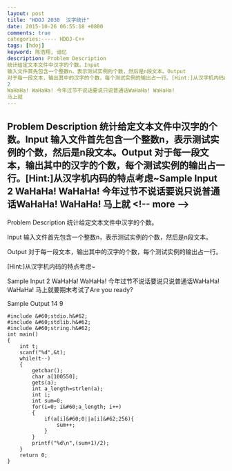 ```yaml
---
layout: post
title: "HDOJ 2030  汉字统计"
date: 2015-10-26 06:55:18 +0800
comments: true
categories:----- HDOJ-C++
tags: [hdoj]
keyword: 陈浩翔, 谙忆
description: Problem Description 
统计给定文本文件中汉字的个数。Input 
输入文件首先包含一个整数n，表示测试实例的个数，然后是n段文本。Output 
对于每一段文本，输出其中的汉字的个数，每个测试实例的输出占一行。[Hint:]从汉字机内码的特点考虑~Sample Input 
2 
WaHaHa! WaHaHa! 今年过节不说话要说只说普通话WaHaHa! WaHaHa! 
马上就 
---
```



Problem Description 
统计给定文本文件中汉字的个数。Input 
输入文件首先包含一个整数n，表示测试实例的个数，然后是n段文本。Output 
对于每一段文本，输出其中的汉字的个数，每个测试实例的输出占一行。[Hint:]从汉字机内码的特点考虑~Sample Input 
2 
WaHaHa! WaHaHa! 今年过节不说话要说只说普通话WaHaHa! WaHaHa! 
马上就
&#60;!-- more --&#62;
----------

Problem Description
统计给定文本文件中汉字的个数。
 

Input
输入文件首先包含一个整数n，表示测试实例的个数，然后是n段文本。
 

Output
对于每一段文本，输出其中的汉字的个数，每个测试实例的输出占一行。

[Hint:]从汉字机内码的特点考虑~

 

Sample Input
2
WaHaHa! WaHaHa! 今年过节不说话要说只说普通话WaHaHa! WaHaHa!
马上就要期末考试了Are you ready?
 

Sample Output
14
9
 


```
#include &#60;stdio.h&#62;
#include &#60;stdlib.h&#62;
#include &#60;string.h&#62;
int main()
{
    int t;
    scanf("%d",&t);
    while(t--)
    {
        getchar();
        char a[100550];
        gets(a);
        int a_length=strlen(a);
        int i;
        int sum=0;
        for(i=0; i&#60;a_length; i++)
        {
            if(a[i]&#60;0||a[i]&#62;256){
                sum++;
            }
        }
        printf("%d\n",(sum+1)/2);
    }
    return 0;
}

```